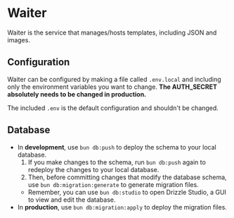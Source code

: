 # Waiter

Waiter is the service that manages/hosts templates, including JSON and images.

## Configuration

Waiter can be configured by making a file called `.env.local` and including only the environment variables you want to change. **The AUTH_SECRET absolutely needs to be changed in production.**

The included `.env` is the default configuration and shouldn't be changed.

## Database

- In **development**, use `bun db:push` to deploy the schema to your local database.
	1. If you make changes to the schema, run `bun db:push` again to redeploy the changes to your local database.
	2. Then, before committing changes that modify the database schema, use `bun db:migration:generate` to generate migration files.
	- Remember, you can use `bun db:studio` to open Drizzle Studio, a GUI to view and edit the database.
- In **production**, use `bun db:migration:apply` to deploy the migration files.